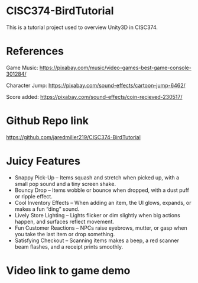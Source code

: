 # CISC374-BirdTutorial

This is a tutorial project used to overview Unity3D in CISC374.

# References

Game Music: https://pixabay.com/music/video-games-best-game-console-301284/

Character Jump: https://pixabay.com/sound-effects/cartoon-jump-6462/

Score added: https://pixabay.com/sound-effects/coin-recieved-230517/

# Github Repo link

https://github.com/jaredmiller219/CISC374-BirdTutorial

# Juicy Features

- Snappy Pick-Up – Items squash and stretch when picked up, with a small pop sound and a tiny screen shake.
- Bouncy Drop – Items wobble or bounce when dropped, with a dust puff or ripple effect.
- Cool Inventory Effects – When adding an item, the UI glows, expands, or makes a fun “ding” sound.
- Lively Store Lighting – Lights flicker or dim slightly when big actions happen, and surfaces reflect movement.
- Fun Customer Reactions – NPCs raise eyebrows, mutter, or gasp when you take the last item or drop something.
- Satisfying Checkout – Scanning items makes a beep, a red scanner beam flashes, and a receipt prints smoothly.

# Video link to game demo

